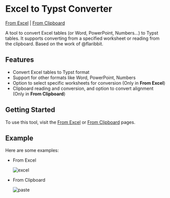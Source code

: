# Excel to Typst Converter

[From Excel](https://hongjr03.github.io/excel-to-typst/) | [From Clipboard](https://hongjr03.github.io/excel-to-typst/paste)

A tool to convert Excel tables (or Word, PowerPoint, Numbers...) to Typst tables. It supports converting from a specified worksheet or reading from the clipboard. Based on the work of @flaribbit.

## Features

- Convert Excel tables to Typst format
- Support for other formats like Word, PowerPoint, Numbers
- Option to select specific worksheets for conversion (Only in **From Excel**)
- Clipboard reading and conversion, and option to convert alignment (Only in **From Clipboard**)

## Getting Started

To use this tool, visit the [From Excel](https://hongjr03.github.io/excel-to-typst/) or [From Clipboard](https://hongjr03.github.io/excel-to-typst/paste) pages.

## Example

Here are some examples:

- From Excel

  ![excel](assets/excel.gif)

- From Clipboard

  ![paste](assets/paste.gif)
